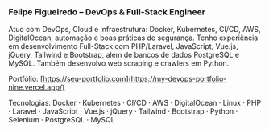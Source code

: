 ### Felipe Figueiredo – DevOps & Full-Stack Engineer

Atuo com DevOps, Cloud e infraestrutura: Docker, Kubernetes, CI/CD, AWS, DigitalOcean, automação e boas práticas de segurança. Tenho experiência em desenvolvimento Full-Stack com PHP/Laravel, JavaScript, Vue.js, jQuery, Tailwind e Bootstrap, além de bancos de dados PostgreSQL e MySQL. Também desenvolvo web scraping e crawlers em Python.

Portfólio: [https://seu-portfolio.com](https://my-devops-portfolio-nine.vercel.app/)

Tecnologias: Docker · Kubernetes · CI/CD · AWS · DigitalOcean · Linux · PHP · Laravel · JavaScript · Vue.js · jQuery · Tailwind · Bootstrap · Python · Selenium · PostgreSQL · MySQL
